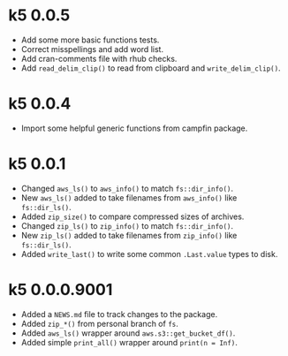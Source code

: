 # k5 0.0.5

* Add some more basic functions tests.
* Correct misspellings and add word list.
* Add cran-comments file with rhub checks.
* Add `read_delim_clip()` to read from clipboard and `write_delim_clip()`.

# k5 0.0.4

* Import some helpful generic functions from campfin package.

# k5 0.0.1

* Changed `aws_ls()` to `aws_info()` to match `fs::dir_info()`.
* New `aws_ls()` added to take filenames from `aws_info()` like `fs::dir_ls()`.
* Added `zip_size()` to compare compressed sizes of archives.
* Changed `zip_ls()` to `zip_info()` to match `fs::dir_info()`.
* New `zip_ls()` added to take filenames from `zip_info()` like `fs::dir_ls()`.
* Added `write_last()` to write some common `.Last.value` types to disk.

# k5 0.0.0.9001

* Added a `NEWS.md` file to track changes to the package.
* Added `zip_*()` from personal branch of `fs`.
* Added `aws_ls()` wrapper around `aws.s3::get_bucket_df()`.
* Added simple `print_all()` wrapper around `print(n = Inf)`.
